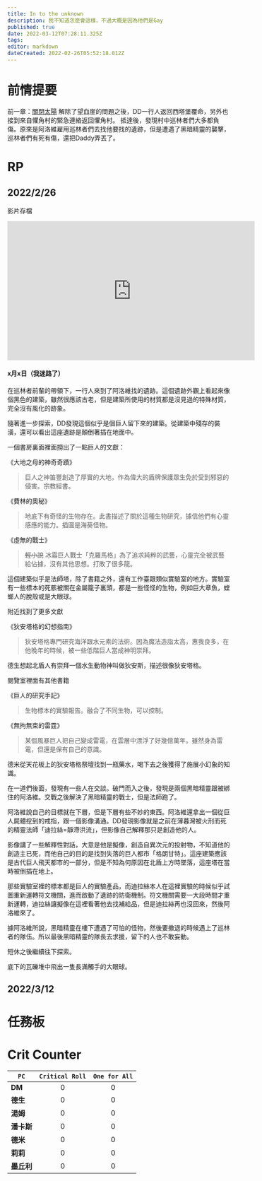 ```yaml
---
title: In to the unknown
description: 我不知道怎麼會這樣，不過大概是因為他們是Gay
published: true
date: 2022-03-12T07:28:11.325Z
tags: 
editor: markdown
dateCreated: 2022-02-26T05:52:18.012Z
---
```



# 前情提要

前一章：[關閉太陽](/故事/冒險章節/關閉太陽)
解除了望血崖的問題之後，DD一行人返回西塔堡覆命，另外也接到來自懼角村的緊急連絡返回懼角村。
抵達後，發現村中巡林者們大多都負傷。原來是阿洛維雇用巡林者們去找他要找的遺跡，但是遭遇了黑暗精靈的襲擊，巡林者們有死有傷，還把Daddy弄丟了。

# RP
## 2022/2/26
影片存檔
<iframe width="560" height="315" src="https://www.youtube.com/embed/GwYtonG9Nh0" title="YouTube video player" frameborder="0" allow="accelerometer; autoplay; clipboard-write; encrypted-media; gyroscope; picture-in-picture" allowfullscreen></iframe>

#### x月x日（我迷路了）
在巡林者前輩的帶領下，一行人來到了阿洛維找的遺跡。這個遺跡外觀上看起來像個黑色的建築，雖然很應該古老，但是建築所使用的材質都是沒見過的特殊材質，完全沒有風化的跡象。

隨著進一步探索，DD發現這個似乎是個巨人留下來的建築。從建築中殘存的裝潢，還可以看出這座遺跡是顛倒著插在地面中。

一個書房裏面裡面撈出了一點巨人的文獻：

《大地之母的神奇奇蹟》
>巨人之神笛豐創造了厚實的大地，作為偉大的盾牌保護眾生免於受到邪惡的侵害。宗教經書。

《費林的奧秘》
>地底下有奇怪的生物存在。此書描述了關於這種生物研究，據信他們有心靈感應的能力。插圖是海葵怪物。

《虛無的戰士》
>~~輕小說~~
冰霜巨人戰士「克羅馬格」為了追求純粹的武藝，心靈完全被武藝給佔據，沒有其他思想。打敗了很多龍。

這個建築似乎是法師塔，除了書籍之外，還有工作臺跟類似實驗室的地方。實驗室有一些標本的死骸被關在金屬籠子裏頭，都是一些怪怪的生物，例如巨大章魚，螳螂人的脫殼或是大眼球。

附近找到了更多文獻

《狄安塔格的幻想指南》
>狄安塔格專門研究海洋跟水元素的法術。因為魔法造詣太高，惠我良多，在他晚年的時候，被一些低階巨人當成神明崇拜。

德生想起北盾人有崇拜一個水生動物神叫做狄安斯，描述很像狄安塔格。

閱覽室裡面有其他書籍

《巨人的研究手記》
>生物標本的實驗報告。融合了不同生物，可以控制。

《無拘無束的雷霆》
>某個風暴巨人把自己變成雷電，在雲層中漂浮了好幾億萬年。雖然身為雷電，但還是保有自己的意識。

德米從天花板上的狄安塔格祭壇找到一瓶藥水，喝下去之後獲得了施展小幻象的知識。

在一道們後面，發現有一些人在交談。破門而入之後，發現是兩個黑暗精靈跟被綁住的阿洛維。交戰之後解決了黑暗精靈的戰士，但是法師跑了。

阿洛維說自己的目標就在下層，但是下層有些不妙的東西。阿洛維還拿出一個從巨人屍體挖到的戒指，跟一個影像溝通。DD發現影像就是之前在薄暮灣被火刑而死的精靈法師「迪拉絲=靜滯洪流」，但影像自己解釋那只是創造他的人。

影像講了一些解釋性對話，大意是他是擬像，創造自異次元的投射物，不知道他的創造主已死，而他自己的目的是找到失落的巨人都市「格朗甘特」。這座建築應該是古代巨人飛天都市的一部分，但是不知為何原因在北盾上方時墜落，這座塔在當時被倒插在地上。

那些實驗室裡的標本都是巨人的實驗產品，而迪拉絲本人在這裡實驗的時候似乎試圖重新運轉符文機關，進而啟動了遺跡的防衛機制。符文機關需要一大段時間才重新運轉，迪拉絲讓擬像在這裡看著他去找補給品，但是迪拉絲再也沒回來，然後阿洛維來了。

據阿洛維所說，黑暗精靈在樓下遭遇了可怕的怪物，然後要撤退的時候遇上了巡林者的隊伍。所以最後黑暗精靈的隊長去求援，留下的人也不敢妄動。

短休之後繼續往下探索。

底下的瓦礫堆中飛出一隻長滿觸手的大眼球。

## 2022/3/12

# 任務板

# Crit Counter

`PC`  | `Critical Roll` | `One for All` | 
----|:-------------:|:-----------:|
**DM**   | 0 | 0 | 
**德生**  | 0 | 0 | 
**湯姆**  | 0 | 0 |  
**潘卡斯**| 0 | 0 |
**德米**  | 0 | 0 |
**莉莉**  | 0 | 0 |
**墨丘利**| 0 | 0 |